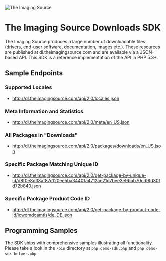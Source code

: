 ![The Imaging Source](http://www.theimagingsource.com/img/tis_logo.png)

# The Imaging Source Downloads SDK

The Imaging Source produces a large number of downloadable files (drivers, end-user software, documentation, images etc.). These resources are published at dl.theimagingsource.com and are available via a JSON-based API. This SDK is a reference implementation of the API in PHP 5.3+.


## Sample Endpoints

### Supported Locales

* http://dl.theimagingsource.com/api/2.0/locales.json

### Meta Information and Statistics

* http://dl.theimagingsource.com/api/2.0/meta/en_US.json

### All Packages in "Downloads"

* http://dl.theimagingsource.com/api/2.0/packages/downloads/en_US.json

### Specific Package Matching Unique ID

* http://dl.theimagingsource.com/api/2.0/get-package-by-unique-id/d8f0e8d38af87c120ee5ba34401a4712ae21d7bee3e9bbb70cd9fd301d72b840.json

### Specific Package Product Code ID

* http://dl.theimagingsource.com/api/2.0/get-package-by-product-code-id/icwdmdcamtis/de_DE.json


## Programming Samples

The SDK ships with comprehensive samples illustrating all functionality. Please take a look in the `/bin` directory at `php demo-sdk.php` and `php demo-sdk-helper.php`.


